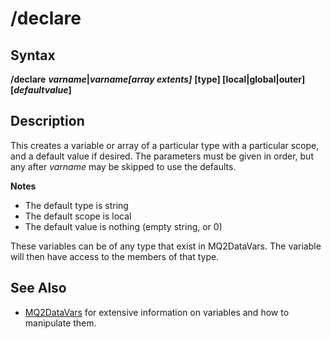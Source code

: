 # /declare

## Syntax

**/declare** _**varname**_**\|**_**varname\[array extents\]**_ **\[type\] \[local\|global\|outer\] \[**_**defaultvalue**_**\]**

## Description

This creates a variable or array of a particular type with a particular scope, and a default value if desired. The parameters must be given in order, but any after _varname_ may be skipped to use the defaults.

**Notes**

* The default type is string
* The default scope is local
* The default value is nothing \(empty string, or 0\)

These variables can be of any type that exist in MQ2DataVars. The variable will then have access to the members of that type.

## See Also

* [MQ2DataVars](../../documentation/mq2datavars.md) for extensive information on variables and how to manipulate them.


